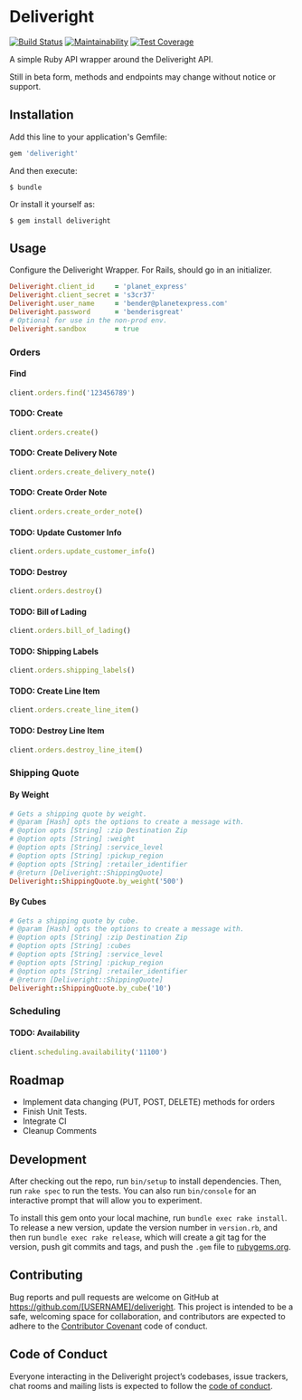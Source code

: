 # Deliveright
[![Build Status](https://travis-ci.org/TruRooms/deliveright.svg?branch=master)](https://travis-ci.org/TruRooms/deliveright) [![Maintainability](https://api.codeclimate.com/v1/badges/8db4e7c46a2d07f5b27b/maintainability)](https://codeclimate.com/github/TruRooms/deliveright/maintainability) [![Test Coverage](https://api.codeclimate.com/v1/badges/8db4e7c46a2d07f5b27b/test_coverage)](https://codeclimate.com/github/TruRooms/deliveright/test_coverage)

A simple Ruby API wrapper around the Deliveright API.

Still in beta form, methods and endpoints may change without notice or support.

## Installation

Add this line to your application's Gemfile:

```ruby
gem 'deliveright'
```

And then execute:

    $ bundle

Or install it yourself as:

    $ gem install deliveright

## Usage

Configure the Deliveright Wrapper. For Rails, should go in an initializer.
```ruby
Deliveright.client_id     = 'planet_express'
Deliveright.client_secret = 's3cr37'
Deliveright.user_name     = 'bender@planetexpress.com'
Deliveright.password      = 'benderisgreat'
# Optional for use in the non-prod env.
Deliveright.sandbox       = true
```

### Orders

#### Find

```ruby
client.orders.find('123456789')
```

#### **TODO:** Create
```ruby
client.orders.create()
```

#### **TODO:** Create Delivery Note
```ruby
client.orders.create_delivery_note()
```

#### **TODO:** Create Order Note
```ruby
client.orders.create_order_note()
```

#### **TODO:** Update Customer Info
```ruby
client.orders.update_customer_info()
```

#### **TODO:** Destroy
```ruby
client.orders.destroy()
```

#### **TODO:** Bill of Lading
```ruby
client.orders.bill_of_lading()
```

#### **TODO:** Shipping Labels
```ruby
client.orders.shipping_labels()
```

#### **TODO:** Create Line Item
```ruby
client.orders.create_line_item()
```

#### **TODO:** Destroy Line Item
```ruby
client.orders.destroy_line_item()
```

### Shipping Quote

#### By Weight
```ruby
# Gets a shipping quote by weight.
# @param [Hash] opts the options to create a message with.
# @option opts [String] :zip Destination Zip
# @option opts [String] :weight
# @option opts [String] :service_level
# @option opts [String] :pickup_region
# @option opts [String] :retailer_identifier
# @return [Deliveright::ShippingQuote]
Deliveright::ShippingQuote.by_weight('500')
```

#### By Cubes
```ruby
# Gets a shipping quote by cube.
# @param [Hash] opts the options to create a message with.
# @option opts [String] :zip Destination Zip
# @option opts [String] :cubes
# @option opts [String] :service_level
# @option opts [String] :pickup_region
# @option opts [String] :retailer_identifier
# @return [Deliveright::ShippingQuote]
Deliveright::ShippingQuote.by_cube('10')
```

### Scheduling

#### **TODO:** Availability
```ruby
client.scheduling.availability('11100')
```

## Roadmap
* Implement data changing (PUT, POST, DELETE) methods for orders
* Finish Unit Tests.
* Integrate CI
* Cleanup Comments

## Development

After checking out the repo, run `bin/setup` to install dependencies. Then, run `rake spec` to run the tests. You can also run `bin/console` for an interactive prompt that will allow you to experiment.

To install this gem onto your local machine, run `bundle exec rake install`. To release a new version, update the version number in `version.rb`, and then run `bundle exec rake release`, which will create a git tag for the version, push git commits and tags, and push the `.gem` file to [rubygems.org](https://rubygems.org).

## Contributing

Bug reports and pull requests are welcome on GitHub at https://github.com/[USERNAME]/deliveright. This project is intended to be a safe, welcoming space for collaboration, and contributors are expected to adhere to the [Contributor Covenant](http://contributor-covenant.org) code of conduct.

## Code of Conduct

Everyone interacting in the Deliveright project’s codebases, issue trackers, chat rooms and mailing lists is expected to follow the [code of conduct](https://github.com/[USERNAME]/deliveright/blob/master/CODE_OF_CONDUCT.md).
